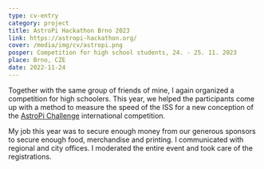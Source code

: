 ```yaml
---
type: cv-entry
category: project
title: AstroPi Hackathon Brno 2023
link: https://astropi-hackathon.org/
cover: /media/img/cv/astropi.png
posper: Competition for high school students, 24. - 25. 11. 2023
place: Brno, CZE
date: 2022-11-24
---
```

Together with the same group of friends of mine, I again organized a competition for high schoolers. This year, we helped the participants come up with a method to measure the speed of the ISS for a new conception of the [AstroPi Challenge](https://astro-pi.org/) international competition.

My job this year was to secure enough money from our generous sponsors to secure enough food, merchandise and printing. I communicated with regional and city offices. I moderated the entire event and took care of the registrations.